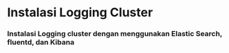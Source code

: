 # Instalasi Logging Cluster

### Instalasi Logging cluster dengan menggunakan Elastic Search, fluentd, dan Kibana
